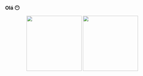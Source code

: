 ### **Olá** &#128566;

<div align="center">
    <img height="180px" src="https://github-readme-stats.vercel.app/api?username=Luckas06&show_icons=true&theme=dark">
    <img height="180px"  src="https://github-readme-stats.vercel.app/api/top-langs/?username=luckas06&layout=compact&langs_count=7&theme=dark">
</div>
